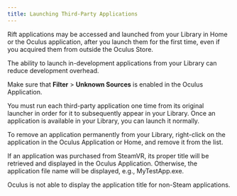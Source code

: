 ```yaml
---
title: Launching Third-Party Applications
---
```


Rift applications may be accessed and launched from your Library in Home or the Oculus application, after you launch them for the first time, even if you acquired them from outside the Oculus Store.

The ability to launch in-development applications from your Library can reduce development overhead.

Make sure that **Filter** &gt; **Unknown Sources** is enabled in the Oculus Application.

You must run each third-party application one time from its original launcher in order for it to subsequently appear in your Library. Once an application is available in your Library, you can launch it normally. 

To remove an application permanently from your Library, right-click on the application in the Oculus Application or Home, and remove it from the list.

If an application was purchased from SteamVR, its proper title will be retrieved and displayed in the Oculus Application. Otherwise, the application file name will be displayed, e.g., MyTestApp.exe.

Oculus is not able to display the application title for non-Steam applications.
